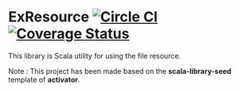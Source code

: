 # ExResource [![Circle CI](https://circleci.com/gh/kkkatsube/EXResource.svg?style=svg)](https://circleci.com/gh/kkkatsube/EXResource) [![Coverage Status](https://coveralls.io/repos/kkkatsube/EXResource/badge.svg?branch=master)](https://coveralls.io/r/kkkatsube/EXResource?branch=master)

This library is Scala utility for using the file resource.

Note : This project has been made based on the **scala-library-seed** template of **activator**.
